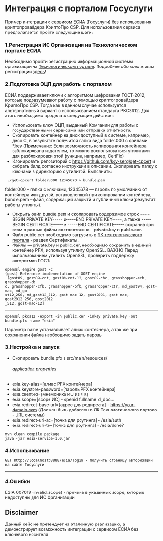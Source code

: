 # Интеграция с порталом Госуслуги
Пример интеграции с сервисом ЕСИА (Госуслуги) без использования криптопровайдера КриптоПро CSP.  Для использования сервиса предполагается пройти следующие шаги:
### 1.Регистрация ИС Организации на Технологическом портале ЕСИА
Необходимо пройти регистрацию информационной системы организации на [Технологическом портале](https://esia.gosuslugi.ru/console/tech). Подробнее обо всех этапах регистрации [здесь](https://partners.gosuslugi.ru/catalog/esia_reg)!

### 2.Подготовка ЭЦП для работы с порталом
ЕСИА поддерживает ключи с алгоритмом шифрования ГОСТ-2012, которые подразумевают работу с помощью криптопровайдера КриптоПро CSP.  Тогда как в данном случае используется альтернативный вариант c использованием стандарта PKCS#12.  Для этого необходимо проделать следующие действия:
- Использовать ключ ЭЦП, выданный Компании для работы с государственными сервисами или отправки отчетности.
- Скопировать контейнер на диск доступный в системе, например, диск С, в результате получится папка вида folder.000 с файлами *.key (Примечание: Если возможность копирования контейнера заблокирована издателем, то можно воспользоваться утилитами для разблокировки этой функции, например, CertFix)
- Клонировать репозиторий с https://github.com/kov-serg/get-cpcert и собрать билд согласно инструкции в описании. 
Скопировать папку с ключами в директорию с утилитой.  Выполнить:
```
 ./get-cpcert folder.000 12345678 > bundle.pem
 ```
folder.000 – папка с ключами, 12345678 — пароль по умолчанию от контейнера или другой, установленный при копировании контейнера, bundle.pem – файл, содержащий закрытй и публичный ключи(результат работы утилиты).
- Открыть файл bundle.pem и скопировать содержимое строк -----BEGIN PRIVATE KEY----- и-----END PRIVATE KEY-----, а также -----BEGIN CERTIFICATE----- и -----END CERTIFICATE----- сохранив при этом в разные файлы соотвественно - private.key и public.cer.
- Файл public.cer необходимо загрузить в [ЛК технологического портала](https://esia.gosuslugi.ru/console/tech) - раздел Сертификаты.
- Файлы — private.key и public.cer, необходимо сохранить в единый контейнер PFX, используя утилиту OpenSSL.  ВАЖНО Перед использованием утилиты OpenSSL, проверить поддержку алгоритмов ГОСТ:
```
openssl engine gost -c
(gost) Reference implementation of GOST engine
 [gost89, gost89-cnt, gost89-cnt-12, gost89-cbc, grasshopper-ecb, grasshopper-cb
c, grasshopper-cfb, grasshopper-ofb, grasshopper-ctr, md_gost94, gost-mac, md_go
st12_256, md_gost12_512, gost-mac-12, gost2001, gost-mac, gost2012_256, gost2012
_512, gost-mac-12]
```
---
```
openssl pkcs12 -export -in public.cer -inkey private.key -out bundle.pfx -name "esia"
```
Параметр name устанавливает алиас контейнера, а так же при сохранении файла необходимо задать пароль
### 3.Настройка и запуск
- Скопировать bundle.pfx в src/main/resources/
    ###### application.properties
- esia.key-alias=[алиас PFX контейнера]
- esia.keystore-password=[пароль PFX контейнера]
- esia.client-id=[мнемоника ИС из ЛК]
- esia.scope=[scope ИС] - openid fullname id_doc...
- esia.redirect-base-url=[адрес для редиректа] - https://your-domain.com (Должен быть добавлен в ЛК Технологического портала - URL системы)
- esia.redirect-uri-ac=[точка для роутинга] - /esia/auth
- esia.redirect-uri-te=[точка для роутинга] - /esia/done?
```
mvn clean compile package
java -jar esia-service-1.0.jar
```
### 4.Использование
```
GET http://localhost:8888/esia/login - получить страницу авторизации на сайте Госуслуги
```
---
### 4.Ошибки
ESIA-007019 (invalid_scope) - причина в указанных scope, которые недоступны для ИС Организации
## Disclaimer
Данный кейс не претендует на эталонную реализацию, а демонстрирует возможность интеграции с сервисом ЕСИА без ключевого носителя